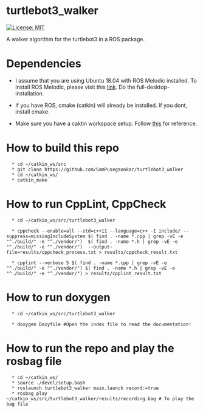 # turtlebot3_walker

[![License: MIT](https://img.shields.io/badge/License-MIT-green.svg)](https://opensource.org/licenses/MIT)

A walker algorithm for the turtlebot3 in a ROS package.

# Dependencies

  * I assume that you are using Ubuntu 18.04 with ROS Melodic installed. To install ROS Melodic, please visit this [link](
  http://wiki.ros.org/melodic/Installation/Ubuntu). Do the full-desktop-installation.

  * If you have ROS, cmake (catkin) will already be installed. If you dont, install cmake.

  * Make sure you have a caktin workspace setup. Follow [this](http://wiki.ros.org/catkin/Tutorials/create_a_workspace) for reference.


# How to build this repo
```
  * cd ~/catkin_ws/src
  * git clone https://github.com/SamPusegaonkar/turtlebot3_walker
  * cd ~/catkin_ws/
  * catkin_make
```


# How to run CppLint, CppCheck
```
  * cd ~/catkin_ws/src/turtlebot3_walker

  * cppcheck --enable=all --std=c++11 --language=c++ -I include/ --suppress=missingIncludeSystem $( find . -name *.cpp | grep -vE -e "^./build/" -e "^./vendor/")  $( find . -name *.h | grep -vE -e "^./build/" -e "^./vendor/")  --output-file=results/cppcheck_process.txt > results/cppcheck_result.txt
  
  * cpplint --verbose 5 $( find . -name *.cpp | grep -vE -e "^./build/" -e "^./vendor/") $( find . -name *.h | grep -vE -e "^./build/" -e "^./vendor/") > results/cpplint_result.txt

```

# How to run doxygen
```
  * cd ~/catkin_ws/src/turtlebot3_walker

  * doxygen Doxyfile #Open the index file to read the documentation!

```

# How to run the repo and play the rosbag file
```
  * cd ~/catkin_ws/
  * source ./devel/setup.bash
  * roslaunch turtlebot3_walker main.launch record:=true
  * rosbag play ~/catkin_ws/src/turtlebot3_walker/results/recording.bag # To play the bag file

```